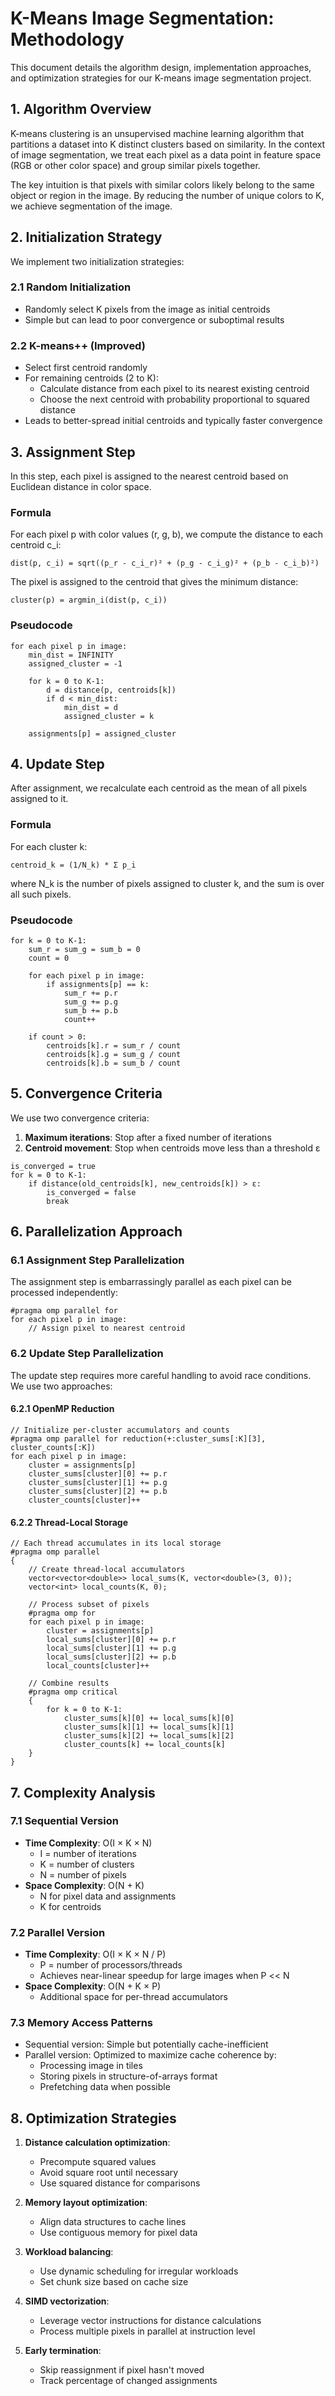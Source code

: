 # K-Means Image Segmentation: Methodology

This document details the algorithm design, implementation approaches, and optimization strategies for our K-means image segmentation project.

## 1. Algorithm Overview

K-means clustering is an unsupervised machine learning algorithm that partitions a dataset into K distinct clusters based on similarity. In the context of image segmentation, we treat each pixel as a data point in feature space (RGB or other color space) and group similar pixels together.

The key intuition is that pixels with similar colors likely belong to the same object or region in the image. By reducing the number of unique colors to K, we achieve segmentation of the image.

## 2. Initialization Strategy

We implement two initialization strategies:

### 2.1 Random Initialization
- Randomly select K pixels from the image as initial centroids
- Simple but can lead to poor convergence or suboptimal results

### 2.2 K-means++ (Improved)
- Select first centroid randomly
- For remaining centroids (2 to K):
  - Calculate distance from each pixel to its nearest existing centroid
  - Choose the next centroid with probability proportional to squared distance
- Leads to better-spread initial centroids and typically faster convergence

## 3. Assignment Step

In this step, each pixel is assigned to the nearest centroid based on Euclidean distance in color space.

### Formula
For each pixel p with color values (r, g, b), we compute the distance to each centroid c_i:

```
dist(p, c_i) = sqrt((p_r - c_i_r)² + (p_g - c_i_g)² + (p_b - c_i_b)²)
```

The pixel is assigned to the centroid that gives the minimum distance:

```
cluster(p) = argmin_i(dist(p, c_i))
```

### Pseudocode
```
for each pixel p in image:
    min_dist = INFINITY
    assigned_cluster = -1
    
    for k = 0 to K-1:
        d = distance(p, centroids[k])
        if d < min_dist:
            min_dist = d
            assigned_cluster = k
            
    assignments[p] = assigned_cluster
```

## 4. Update Step

After assignment, we recalculate each centroid as the mean of all pixels assigned to it.

### Formula
For each cluster k:

```
centroid_k = (1/N_k) * Σ p_i
```

where N_k is the number of pixels assigned to cluster k, and the sum is over all such pixels.

### Pseudocode
```
for k = 0 to K-1:
    sum_r = sum_g = sum_b = 0
    count = 0
    
    for each pixel p in image:
        if assignments[p] == k:
            sum_r += p.r
            sum_g += p.g
            sum_b += p.b
            count++
            
    if count > 0:
        centroids[k].r = sum_r / count
        centroids[k].g = sum_g / count
        centroids[k].b = sum_b / count
```

## 5. Convergence Criteria

We use two convergence criteria:

1. **Maximum iterations**: Stop after a fixed number of iterations
2. **Centroid movement**: Stop when centroids move less than a threshold ε

```
is_converged = true
for k = 0 to K-1:
    if distance(old_centroids[k], new_centroids[k]) > ε:
        is_converged = false
        break
```

## 6. Parallelization Approach

### 6.1 Assignment Step Parallelization

The assignment step is embarrassingly parallel as each pixel can be processed independently:

```
#pragma omp parallel for
for each pixel p in image:
    // Assign pixel to nearest centroid
```

### 6.2 Update Step Parallelization

The update step requires more careful handling to avoid race conditions. We use two approaches:

#### 6.2.1 OpenMP Reduction
```
// Initialize per-cluster accumulators and counts
#pragma omp parallel for reduction(+:cluster_sums[:K][3], cluster_counts[:K])
for each pixel p in image:
    cluster = assignments[p]
    cluster_sums[cluster][0] += p.r
    cluster_sums[cluster][1] += p.g
    cluster_sums[cluster][2] += p.b
    cluster_counts[cluster]++
```

#### 6.2.2 Thread-Local Storage
```
// Each thread accumulates in its local storage
#pragma omp parallel
{
    // Create thread-local accumulators
    vector<vector<double>> local_sums(K, vector<double>(3, 0));
    vector<int> local_counts(K, 0);
    
    // Process subset of pixels
    #pragma omp for
    for each pixel p in image:
        cluster = assignments[p]
        local_sums[cluster][0] += p.r
        local_sums[cluster][1] += p.g
        local_sums[cluster][2] += p.b
        local_counts[cluster]++
    
    // Combine results
    #pragma omp critical
    {
        for k = 0 to K-1:
            cluster_sums[k][0] += local_sums[k][0]
            cluster_sums[k][1] += local_sums[k][1]
            cluster_sums[k][2] += local_sums[k][2]
            cluster_counts[k] += local_counts[k]
    }
}
```

## 7. Complexity Analysis

### 7.1 Sequential Version

- **Time Complexity**: O(I × K × N)
  - I = number of iterations
  - K = number of clusters
  - N = number of pixels
- **Space Complexity**: O(N + K)
  - N for pixel data and assignments
  - K for centroids

### 7.2 Parallel Version

- **Time Complexity**: O(I × K × N / P)
  - P = number of processors/threads
  - Achieves near-linear speedup for large images when P << N
- **Space Complexity**: O(N + K × P)
  - Additional space for per-thread accumulators

### 7.3 Memory Access Patterns

- Sequential version: Simple but potentially cache-inefficient
- Parallel version: Optimized to maximize cache coherence by:
  - Processing image in tiles
  - Storing pixels in structure-of-arrays format
  - Prefetching data when possible

## 8. Optimization Strategies

1. **Distance calculation optimization**:
   - Precompute squared values
   - Avoid square root until necessary
   - Use squared distance for comparisons

2. **Memory layout optimization**:
   - Align data structures to cache lines
   - Use contiguous memory for pixel data

3. **Workload balancing**:
   - Use dynamic scheduling for irregular workloads
   - Set chunk size based on cache size

4. **SIMD vectorization**:
   - Leverage vector instructions for distance calculations
   - Process multiple pixels in parallel at instruction level

5. **Early termination**:
   - Skip reassignment if pixel hasn't moved
   - Track percentage of changed assignments